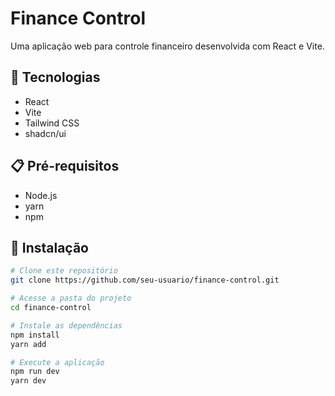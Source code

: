 # Finance Control

Uma aplicação web para controle financeiro desenvolvida com React e Vite.

## 🚀 Tecnologias

- React
- Vite
- Tailwind CSS
- shadcn/ui

## 📋 Pré-requisitos

- Node.js
- yarn
- npm

## 🔧 Instalação

```bash
# Clone este repositório
git clone https://github.com/seu-usuario/finance-control.git

# Acesse a pasta do projeto
cd finance-control

# Instale as dependências
npm install
yarn add

# Execute a aplicação
npm run dev
yarn dev
